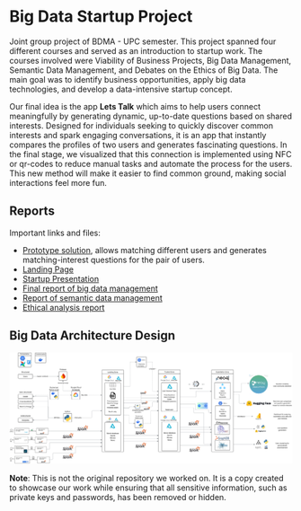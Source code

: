 # Big Data Startup Project
Joint group project of BDMA - UPC semester.  This project spanned four different courses and served as an introduction to startup work. The courses involved were Viability of Business Projects, Big Data Management, Semantic Data Management, and Debates on the Ethics of Big Data. The main goal was to identify business opportunities, apply big data technologies, and develop a data-intensive startup concept.

Our final idea is the app <b>Lets Talk</b> which aims to help users connect meaningfully by
generating dynamic, up-to-date questions based on shared interests. Designed for individuals
seeking to quickly discover common interests and spark engaging conversations, it is an app
that instantly compares the profiles of two users and generates fascinating questions. In the
final stage, we visualized that this connection is implemented using NFC or qr-codes to reduce
manual tasks and automate the process for the users. This new method will make it easier to
find common ground, making social interactions feel more fun.

## Reports

Important links and files:
- [Prototype solution](https://huggingface.co/spaces/stef4k/LetsTalk), allows matching different users and generates matching-interest questions for the pair of users.
- [Landing Page](https://upcletstalk.github.io/LetsTalk.github.io/)
- [Startup Presentation](https://github.com/stef4k/big-data-start-up-project/blob/main/final-docs/presentation_project.pdf)
- [Final report of big data management](https://github.com/stef4k/big-data-start-up-project/blob/main/final-docs/deliverable2_big_data_management.pdf)
- [Report of semantic data management](https://github.com/stef4k/big-data-start-up-project/blob/main/final-docs/report_semantic_data_management.pdf)
- [Ethical analysis report](https://github.com/stef4k/big-data-start-up-project/blob/main/final-docs/ethical_analysis.pdf)
  

## Big Data Architecture Design

![Architecture Design](https://github.com/stef4k/big-data-start-up-project/blob/main/final-docs/final_architecture.svg)

<b>Note</b>: This is not the original repository we worked on. It is a copy created to showcase our work while ensuring that all sensitive information, such as private keys and passwords, has been removed or hidden.
